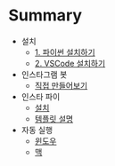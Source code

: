 # Summary

- 설치
  - [1. 파이썬 설치하기](Install.md)
  - [2. VSCode 설치하기](Install-VSCode.md)
- 인스타그램 봇
  - [직접 만들어보기](Insta-bot.md)
- 인스타 파이
  - [설치](./Instapy-install.md)
  - [템플릿 설명](Instapy-template.md)
- 자동 실행
  - [윈도우](Schedule-windows.md)
  - [맥](Schedule-mac.md)